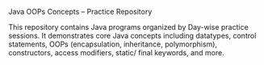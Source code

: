 Java OOPs Concepts – Practice Repository

This repository contains Java programs organized by Day-wise practice sessions.
It demonstrates core Java concepts including datatypes, control statements, OOPs (encapsulation, inheritance, polymorphism), constructors, access modifiers, static/ final keywords, and more.
